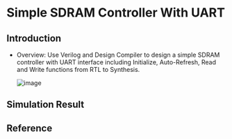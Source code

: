 # Simple SDRAM Controller With UART
## Introduction
* Overview: Use Verilog and Design Compiler to design a simple SDRAM controller with UART interface including Initialize, Auto-Refresh, Read and Write functions from RTL to Synthesis.

  ![image](https://github.com/user-attachments/assets/3a8741f7-a94c-434c-b489-345364126e36)





## Simulation Result





## Reference




